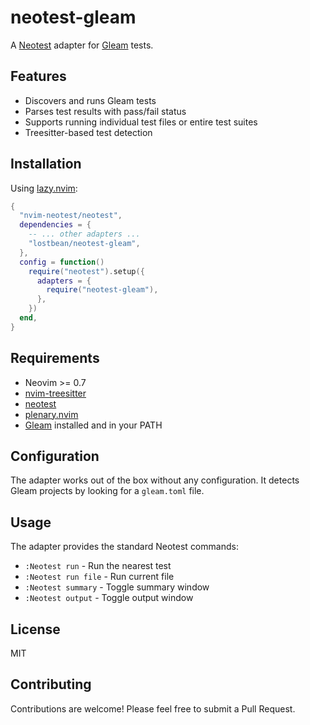 # neotest-gleam

A [Neotest](https://github.com/nvim-neotest/neotest) adapter for [Gleam](https://gleam.run) tests.

## Features

- Discovers and runs Gleam tests
- Parses test results with pass/fail status
- Supports running individual test files or entire test suites
- Treesitter-based test detection

## Installation

Using [lazy.nvim](https://github.com/folke/lazy.nvim):

```lua
{
  "nvim-neotest/neotest",
  dependencies = {
    -- ... other adapters ...
    "lostbean/neotest-gleam",
  },
  config = function()
    require("neotest").setup({
      adapters = {
        require("neotest-gleam"),
      },
    })
  end,
}
```

## Requirements

- Neovim >= 0.7
- [nvim-treesitter](https://github.com/nvim-treesitter/nvim-treesitter)
- [neotest](https://github.com/nvim-neotest/neotest)
- [plenary.nvim](https://github.com/nvim-lua/plenary.nvim)
- [Gleam](https://gleam.run) installed and in your PATH

## Configuration

The adapter works out of the box without any configuration. It detects Gleam projects by looking for a `gleam.toml` file.

## Usage

The adapter provides the standard Neotest commands:

- `:Neotest run` - Run the nearest test
- `:Neotest run file` - Run current file
- `:Neotest summary` - Toggle summary window
- `:Neotest output` - Toggle output window

## License

MIT

## Contributing

Contributions are welcome! Please feel free to submit a Pull Request.
